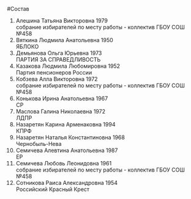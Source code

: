 #Состав
1. Алешина Татьяна Викторовна 1979   
    собрание избирателей по месту работы - коллектив ГБОУ СОШ №458
2. Вяткина Людмила Анатольевна 1950   
    ЯБЛОКО
3. Демьянова Ольга Юрьевна 1973   
    ПАРТИЯ ЗА СПРАВЕДЛИВОСТЬ
4. Казакова Людмила Любомировна 1952   
    Партия пенсионеров России
5. Кобзева Алла Викторовна 1972   
    собрание избирателей по месту работы - коллектив ГБОУ СОШ №458
6. Конькова Ирина Анатольевна 1967   
    СР
7. Маслова Галина Николаевна 1972   
    ЛДПР
8. Назаретян Карина Арменаковна 1994   
    КПРФ
9. Назаретян Наталья Константиновна 1968   
    Чернобыль-Нева
10. Семичева Алевтина Анатольевна 1987   
    ЕР
11. Семичева Любовь Леонидовна 1961   
    собрание избирателей по месту работы - коллектив ГБОУ СОШ №458
12. Сотникова Раиса Александровна 1954   
    Российский Красный Крест
